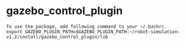 # gazebo_control_plugin

```
To use the package, add following command to your ~/.bashrc.
export GAZEBO_PLUGIN_PATH=$GAZEBO_PLUGIN_PATH:~/robot-simulation-v1.2/install/gazebo_control_plugin/lib
```
